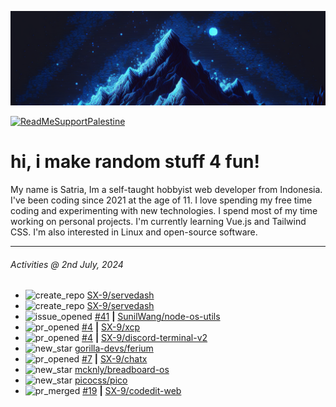 ![](banner.png)

[![ReadMeSupportPalestine](https://github.com/Safouene1/support-palestine-banner/blob/master/banner-support.svg)](https://github.com/Safouene1/support-palestine-banner)

# hi, i make random stuff 4 fun!

My name is Satria, Im a self-taught hobbyist web developer from Indonesia. I've been coding since 2021 at the age of 11. I love spending my free time coding and experimenting with new technologies. I spend most of my time working on personal projects. I'm currently learning Vue.js and Tailwind CSS. I'm also interested in Linux and open-source software.

---

<!--RECENT_ACTIVITY:last_update-->
###### Activities @ 2nd July, 2024
<!--RECENT_ACTIVITY:last_update_end-->

<!--RECENT_ACTIVITY:start-->
- ![create_repo](https://cdn.jsdelivr.net/gh/Readme-Workflows/Readme-Icons@main/icons/octicons/Repository.svg) [SX-9/servedash](https://github.com/SX-9/servedash)<br>
- ![create_repo](https://cdn.jsdelivr.net/gh/Readme-Workflows/Readme-Icons@main/icons/octicons/Repository.svg) [SX-9/servedash](https://github.com/SX-9/servedash)<br>
- ![issue_opened](https://cdn.jsdelivr.net/gh/Readme-Workflows/Readme-Icons@main/icons/octicons/IssueOpened.svg) [#41](https://github.com/SunilWang/node-os-utils/issues/41) **|** [SunilWang/node-os-utils](https://github.com/SunilWang/node-os-utils)<br>
- ![pr_opened](https://cdn.jsdelivr.net/gh/Readme-Workflows/Readme-Icons@main/icons/octicons/PullRequestOpened.svg) [#4](https://github.com/SX-9/xcp/pull/4) **|** [SX-9/xcp](https://github.com/SX-9/xcp)<br>
- ![pr_opened](https://cdn.jsdelivr.net/gh/Readme-Workflows/Readme-Icons@main/icons/octicons/PullRequestOpened.svg) [#4](https://github.com/SX-9/discord-terminal-v2/pull/4) **|** [SX-9/discord-terminal-v2](https://github.com/SX-9/discord-terminal-v2)<br>
- ![new_star](https://cdn.jsdelivr.net/gh/Readme-Workflows/Readme-Icons@main/icons/octicons/StarredRepositoryYellow.svg) [gorilla-devs/ferium](https://github.com/gorilla-devs/ferium)<br>
- ![pr_opened](https://cdn.jsdelivr.net/gh/Readme-Workflows/Readme-Icons@main/icons/octicons/PullRequestOpened.svg) [#7](https://github.com/SX-9/chatx/pull/7) **|** [SX-9/chatx](https://github.com/SX-9/chatx)<br>
- ![new_star](https://cdn.jsdelivr.net/gh/Readme-Workflows/Readme-Icons@main/icons/octicons/StarredRepositoryYellow.svg) [mcknly/breadboard-os](https://github.com/mcknly/breadboard-os)<br>
- ![new_star](https://cdn.jsdelivr.net/gh/Readme-Workflows/Readme-Icons@main/icons/octicons/StarredRepositoryYellow.svg) [picocss/pico](https://github.com/picocss/pico)<br>
- ![pr_merged](https://cdn.jsdelivr.net/gh/Readme-Workflows/Readme-Icons@main/icons/octicons/PullRequestMerged.svg) [#19](https://github.com/SX-9/codedit-web/pull/19) **|** [SX-9/codedit-web](https://github.com/SX-9/codedit-web)<br>
<!--RECENT_ACTIVITY:end-->
